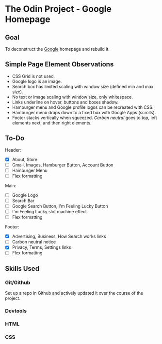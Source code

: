 # The Odin Project - Google Homepage

## Goal

To deconstruct the [Google](http://www.google.com) homepage and rebuild it.

## Simple Page Element Observations

- CSS Grid is not used.
- Google logo is an image.
- Search box has limited scaling with window size (defined min and max size).
- No text or image scaling with window size, only whitespace.
- Links underline on hover, buttons and boxes shadow.
- Hamburger menu and Google profile logos can be recreated with CSS.
- Hamburger menu drops down to a fixed box with Google Apps (scrolls).
- Footer stacks vertically when squeezed. *Carbon neutral* goes to top, left elements next, and then right elements.

## To-Do

Header:

- [x] About, Store
- [ ] Gmail, Images, Hamburger Button, Account Button
- [ ] Hamburger Menu
- [ ] Flex formatting

Main:

- [ ] Google Logo
- [ ] Search Bar
- [ ] Google Search Button, I'm Feeling Lucky Button
- [ ] I'm Feeling Lucky slot machine effect
- [ ] Flex formatting

Footer:

- [x] Advertising, Business, How Search works links
- [ ] Carbon neutral notice
- [x] Privacy, Terms, Settings links
- [ ] Flex formatting

## Skills Used

### Git/Github

Set up a repo in Github and actively updated it over the course of the project.

### Devtools

### HTML

### CSS
